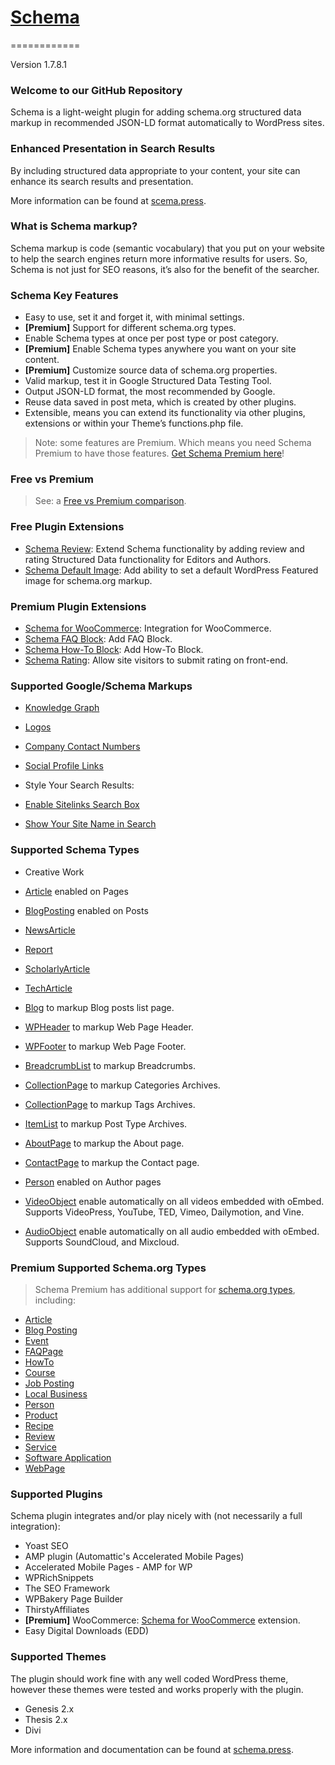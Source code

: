 # [Schema](http://schema.press) #
============

Version 1.7.8.1

### Welcome to our GitHub Repository

Schema is a light-weight plugin for adding schema.org structured data markup in recommended JSON-LD format automatically to WordPress sites.

### Enhanced Presentation in Search Results

By including structured data appropriate to your content, your site can enhance its search results and presentation.

More information can be found at [scema.press](https://schema.press/).

### What is Schema markup?

Schema markup is code (semantic vocabulary) that you put on your website to help the search engines return more informative results for users. So, Schema is not just for SEO reasons, it’s also for the benefit of the searcher. 

### Schema Key Features

* Easy to use, set it and forget it, with minimal settings.
* **[Premium]** Support for different schema.org types. 
* Enable Schema types at once per post type or post category.
* **[Premium]** Enable Schema types anywhere you want on your site content.
* **[Premium]** Customize source data of schema.org properties.
* Valid markup, test it in Google Structured Data Testing Tool.
* Output JSON-LD format, the most recommended by Google.
* Reuse data saved in post meta, which is created by other plugins.
* Extensible, means you can extend its functionality via other plugins, extensions or within your Theme’s functions.php file.

> Note: some features are Premium. Which means you need Schema Premium to have those features. [Get Schema Premium here](https://schema.press/pricing/)!

### Free vs Premium

> See: a [Free vs Premium comparison](https://schema.press/vs/).

### Free Plugin Extensions

* [Schema Review](https://wordpress.org/plugins/schema-review/): Extend Schema functionality by adding review and rating Structured Data functionality for Editors and Authors.
* [Schema Default Image](https://wordpress.org/plugins/schema-default-image/): Add ability to set a default WordPress Featured image for schema.org markup.

### Premium Plugin Extensions

* [Schema for WooCommerce](https://schema.press/downloads/schema-woocommerce/): Integration for WooCommerce.
* [Schema FAQ Block](https://schema.press/downloads/schema-faq-block/): Add FAQ Block.
* [Schema How-To Block](https://schema.press/downloads/schema-howto-block/): Add How-To Block.
* [Schema Rating](https://schema.press/downloads/schema-rating/): Allow site visitors to submit rating on front-end.

### Supported Google/Schema Markups

* [Knowledge Graph](https://developers.google.com/structured-data/customize/overview)
 * [Logos](https://developers.google.com/structured-data/customize/logos)
 * [Company Contact Numbers](https://developers.google.com/structured-data/customize/contact-points)
 * [Social Profile Links](https://developers.google.com/structured-data/customize/social-profiles)

* Style Your Search Results:
 * [Enable Sitelinks Search Box](https://developers.google.com/structured-data/customize/logos)
 * [Show Your Site Name in Search](https://developers.google.com/structured-data/site-name)

### Supported Schema Types
 
* Creative Work
 * [Article](https://schema.org/Article) enabled on Pages
  * [BlogPosting](https://schema.org/BlogPosting) enabled on Posts
  * [NewsArticle](https://schema.org/NewsArticle)
  * [Report](https://schema.org/Report)
  * [ScholarlyArticle](https://schema.org/ScholarlyArticle)
  * [TechArticle](https://schema.org/TechArticle)

* [Blog](https://schema.org/Blog) to markup Blog posts list page.
* [WPHeader](https://schema.org/WPHeader) to markup Web Page Header.
* [WPFooter](https://schema.org/WPFooter) to markup Web Page Footer.
* [BreadcrumbList](https://schema.org/BreadcrumbList) to markup Breadcrumbs.
* [CollectionPage](https://schema.org/CollectionPage) to markup Categories Archives.
* [CollectionPage](https://schema.org/CollectionPage) to markup Tags Archives.
* [ItemList](https://schema.org/ItemList) to markup Post Type Archives.
* [AboutPage](https://schema.org/AboutPage) to markup the About page.
* [ContactPage](https://schema.org/ContactPage) to markup the Contact page.
* [Person](https://schema.org/Person) enabled on Author pages
* [VideoObject](https://schema.org/VideoObject) enable automatically on all videos embedded with oEmbed. Supports VideoPress, YouTube, TED, Vimeo, Dailymotion, and Vine.
* [AudioObject](https://schema.org/AudioObject) enable automatically on all audio embedded with oEmbed. Supports SoundCloud, and Mixcloud.

### Premium Supported Schema.org Types

> Schema Premium has additional support for [schema.org types](https://schema.press/docs-premium/supported-types/), including:

* [Article](https://schema.press/docs-premium/add-schema-article/s)
* [Blog Posting](https://schema.press/docs-premium/add-schema-org-markup-blogposting/)
* [Event](https://schema.press/docs-premium/add-schema-org-event/)
* [FAQPage](https://schema.press/docs-premium/add-schema-org-faq-page/)
* [HowTo](https://schema.press/docs-premium/add-schema-org-howto/)
* [Course](https://schema.press/docs-premium/add-schema-org-course/)
* [Job Posting](https://schema.org/JobPosting)
* [Local Business](https://schema.press/docs-premium/add-schema-localbusiness/)
* [Person](https://schema.org/Person)
* [Product](https://schema.press/docs-premium/add-schema-product/)
* [Recipe](https://schema.press/docs-premium/add-schema-org-recipe/)
* [Review](https://schema.press/docs-premium/add-schema-org-markup-for-review/)
* [Service](https://schema.press/docs-premium/add-schema-service/)
* [Software Application](https://schema.press/docs-premium/add-schema-org-markup-for-software-application/)
* [WebPage](https://schema.press/version-110-support-medical-web-page/)

### Supported Plugins

Schema plugin integrates and/or play nicely with (not necessarily a full integration):

 * Yoast SEO
 * AMP plugin (Automattic's Accelerated Mobile Pages)
 * Accelerated Mobile Pages - AMP for WP
 * WPRichSnippets
 * The SEO Framework
 * WPBakery Page Builder
 * ThirstyAffiliates
 * **[Premium]** WooCommerce: [Schema for WooCommerce](https://schema.press/downloads/schema-woocommerce/) extension.
 * Easy Digital Downloads (EDD)

### Supported Themes

The plugin should work fine with any well coded WordPress theme, however these themes were tested and works properly with the plugin.

 * Genesis 2.x 
 * Thesis 2.x
 * Divi

More information and documentation can be found at [schema.press](https://schema.press/).
